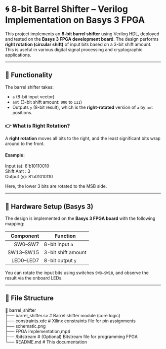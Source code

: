 # 🌀 8-bit Barrel Shifter – Verilog Implementation on Basys 3 FPGA

This project implements an **8-bit barrel shifter** using Verilog HDL, deployed and tested on the **Basys 3 FPGA development board**. The design performs **right rotation (circular shift)** of input bits based on a 3-bit shift amount. This is useful in various digital signal processing and cryptographic applications.

---

## 📐 Functionality

The barrel shifter takes:

- `a` (8-bit input vector)
- `amt` (3-bit shift amount: `000` to `111`)
- Outputs `y` (8-bit result), which is the **right-rotated** version of `a` by `amt` positions.

### 👉 What is Right Rotation?

A **right rotation** moves all bits to the right, and the least significant bits wrap around to the front.

#### Example:
Input (a): 8'b10110010<br/>
Shift Amt : 3<br/>
Output (y): 8'b01010110<br/>


Here, the lower 3 bits are rotated to the MSB side.

---

## 🔧 Hardware Setup (Basys 3)

The design is implemented on the **Basys 3 FPGA board** with the following mapping:

| Component | Function              |
|----------:|-----------------------|
| SW0–SW7   | 8-bit input `a`       |
| SW13–SW15  | 3-bit shift amount    |
| LED0–LED7 | 8-bit output `y`      |

You can rotate the input bits using switches `SW8–SW10`, and observe the result via the onboard LEDs.

---

## 📁 File Structure
📂 barrel_shifter<br/>
├── barrel_shifter.sv # Barrel shifter module (core logic)<br/>
├── constraints.xdc # Xilinx constraints file for pin assignments<br/>
├── schematic.png<br/>
├── FPGA Implementation,mp4<br/>
├── /bitstream # (Optional) Bitstream file for programming FPGA<br/>
└── README.md # This documentation<br/>







